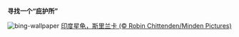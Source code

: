 
**寻找一个“庇护所”**

![bing-wallpaper](https://www.bing.com/th?id=OHR.IndianStarTortoise_ZH-CN7177478610_1920x1080.jpg)
[印度星龟，斯里兰卡 (© Robin Chittenden/Minden Pictures)](https://www.bing.com/search?q=%E4%B8%96%E7%95%8C%E6%B5%B7%E9%BE%9F%E6%97%A5&amp;form=hpcapt&amp;mkt=zh-cn)
  